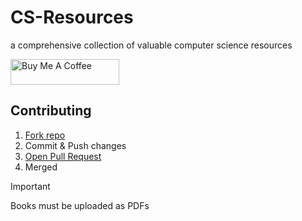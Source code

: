 # CS-Resources
a comprehensive collection of valuable computer science resources

<a href="https://www.buymeacoffee.com/ibnaleem" target="_blank"><img src="https://cdn.buymeacoffee.com/buttons/default-orange.png" alt="Buy Me A Coffee" height="41" width="174"></a>

## Contributing
1. [Fork repo](https://github.com/ibnaleem/CS-Resources/fork)
2. Commit & Push changes
3. [Open Pull Request](https://github.com/ibnaleem/CS-Resources/pulls)
4. Merged


> [!IMPORTANT]
> Books must be uploaded as PDFs
